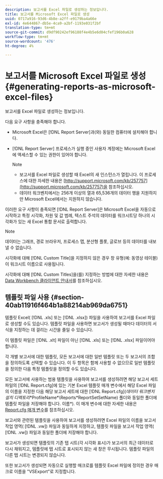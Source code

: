 ```yaml
---
description: 보고서를 Excel 파일로 생성하는 정보입니다.
title: 보고서를 Microsoft Excel 파일로 생성
uuid: 0717a916-93d6-4b8e-a2ff-e9179ba4a66e
exl-id: 4e644867-db5e-4ca9-a2bf-1193e031f2bf
translation-type: tm+mt
source-git-commit: d9df90242ef96188f4e4b5e6d04cfef196b0a628
workflow-type: tm+mt
source-wordcount: '476'
ht-degree: 4%

---
```


# 보고서를 Microsoft Excel 파일로 생성{#generating-reports-as-microsoft-excel-files}

보고서를 Excel 파일로 생성하는 정보입니다.

다음 요구 사항을 충족해야 합니다.

* Microsoft Excel은 [!DNL Report Server]과(와) 동일한 컴퓨터에 설치해야 합니다.
* [!DNL Report Server] 프로세스가 실행 중인 사용자 계정에는 Microsoft Excel에 액세스할 수 있는 권한이 있어야 합니다.

   >[!NOTE]
   >
   >
   >    
   >    
   >    * 보고서를 Excel 파일로 생성할 때 Excel의 새 인스턴스가 열립니다. 이 프로세스에 대한 자세한 내용은 [http://support.microsoft.com/kb/257757](http://support.microsoft.com/kb/257757)을 참조하십시오.
   >    * 데이터 워크벤치에서는 256개 이상의 열과 65,536개의 데이터 행을 지원하지만 Microsoft Excel에서는 지원하지 않습니다.


이러한 요구 사항이 충족되면 [!DNL Report Server]은 Microsoft Excel을 자동으로 시작하고 특정 시각화, 차원 및 값 범례, 텍스트 주석의 데이터를 워크시트당 하나의 시각화가 있는 새 Excel 통합 문서로 출력합니다.

>[!NOTE]
>
>데이터는 그래프, 경로 브라우저, 프로세스 맵, 분산형 플롯, 글로브 등의 데이터를 내보낼 수 없습니다.

시각화에 대해 [!DNL Custom Title]을 지정하지 않은 경우 창 유형(예: 동영상 테이블)이 워크시트 이름으로 사용됩니다.

시각화에 대해 [!DNL Custom Titles]을(를) 지정하는 방법에 대한 자세한 내용은 [Data Workbench 클라이언트 안내서](https://docs.adobe.com/content/help/ko-KR/data-workbench/using/client/t-open-ins.html)를 참조하십시오.

## 템플릿 파일 사용 {#section-40ab11916f464b1a88214ab969da6751}

템플릿 Excel( [!DNL .xls] 또는 [!DNL .xlsx]) 파일을 사용하여 보고서를 Excel 파일로 생성할 수도 있습니다. 템플릿 파일을 사용하면 보고서가 생성될 때마다 데이터의 서식을 지정하는 데 걸리는 시간을 줄일 수 있습니다.

이 템플릿 파일은 [!DNL .xlt] 파일이 아닌 [!DNL .xls] 또는 [!DNL .xlsx] 파일이어야 합니다.

각 개별 보고서에 대한 템플릿, 모든 보고서에 대한 일반 템플릿 또는 두 보고서의 조합을 정의하도록 선택할 수 있습니다. 이 두 항목은 함께 사용할 수 없으므로 일반 템플릿을 정의한 다음 특정 템플릿을 정의할 수도 있습니다.

모든 보고서에 사용하는 범용 템플릿을 사용하여 보고서를 생성하려면 해당 보고서 세트 파일의 [!DNL Report.cfg]에 있는 기본 Excel 템플릿 매개 변수에서 해당 Excel 파일의 이름을 지정한 다음 해당 보고서 세트에 대한 [!DNL Report.cfg](*데이터 워크벤치 설치 디렉토리*\*ProfileName*\Reports\*ReportSetSetName) 폴더와 동일한 폴더에 템플릿 파일을 저장해야 합니다. 이름*). 이 매개 변수에 대한 자세한 내용은 [Report.cfg 매개 변수](../../../../../home/c-rpt-oview/c-rpt-param-ref/c-rpt-param.md#concept-838e59d72d3f4cb29ee15f5c7eb0ceff)를 참조하십시오.

보고서와 관련된 템플릿을 사용하여 보고서를 생성하려면 Excel 파일의 이름을 보고서 작업 영역( [!DNL .vw]) 파일과 동일하게 지정하고, 템플릿 파일을 보고서 작업 영역( [!DNL .vw]) 파일과 동일한 폴더에 저장해야 합니다.

보고서가 생성되면 템플릿의 기존 탭 시트(각 시각화 표시)가 보고서의 최근 데이터로 다시 채워지고, 템플릿에 탭 시트로 표시되지 않는 새 창은 무시됩니다. 템플릿 파일의 다른 탭 시트는 변경되지 않습니다.

또한 보고서가 생성되면 자동으로 실행할 매크로를 템플릿 Excel 파일에 정의한 경우 매크로 이름을 &quot;VSExport&quot;로 지정합니다.
